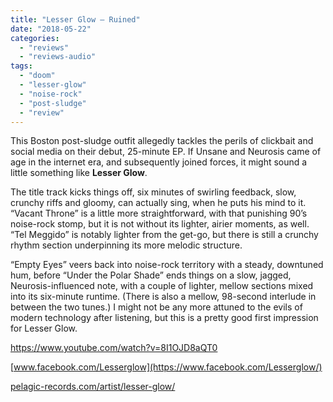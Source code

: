 ```yaml
---
title: "Lesser Glow – Ruined"
date: "2018-05-22"
categories: 
  - "reviews"
  - "reviews-audio"
tags: 
  - "doom"
  - "lesser-glow"
  - "noise-rock"
  - "post-sludge"
  - "review"
---
```


This Boston post-sludge outfit allegedly tackles the perils of clickbait and social media on their debut, 25-minute EP. If Unsane and Neurosis came of age in the internet era, and subsequently joined forces, it might sound a little something like **Lesser Glow**.

The title track kicks things off, six minutes of swirling feedback, slow, crunchy riffs and gloomy, can actually sing, when he puts his mind to it. “Vacant Throne” is a little more straightforward, with that punishing 90’s noise-rock stomp, but it is not without its lighter, airier moments, as well. “Tel Meggido” is notably lighter from the get-go, but there is still a crunchy rhythm section underpinning its more melodic structure.

“Empty Eyes” veers back into noise-rock territory with a steady, downtuned hum, before “Under the Polar Shade” ends things on a slow, jagged, Neurosis-influenced note, with a couple of lighter, mellow sections mixed into its six-minute runtime. (There is also a mellow, 98-second interlude in between the two tunes.) I might not be any more attuned to the evils of modern technology after listening, but this is a pretty good first impression for Lesser Glow.

https://www.youtube.com/watch?v=8I1OJD8aQT0

[www.facebook.com/Lesserglow](https://www.facebook.com/Lesserglow/)

[pelagic-records.com/artist/lesser-glow/](https://pelagic-records.com/artist/lesser-glow/)
